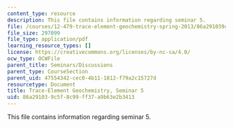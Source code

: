 ```yaml
---
content_type: resource
description: This file contains information regarding seminar 5.
file: /courses/12-479-trace-element-geochemistry-spring-2013/86a291039c5f8c99ff37a9b63e2b3413_MIT12_479S13_Seminar5.pdf
file_size: 297099
file_type: application/pdf
learning_resource_types: []
license: https://creativecommons.org/licenses/by-nc-sa/4.0/
ocw_type: OCWFile
parent_title: Seminars/Discussions
parent_type: CourseSection
parent_uid: 47554342-cec0-4b11-1812-f79a2c15727d
resourcetype: Document
title: Trace-Element Geochemistry, Seminar 5
uid: 86a29103-9c5f-8c99-ff37-a9b63e2b3413
---
```

This file contains information regarding seminar 5.